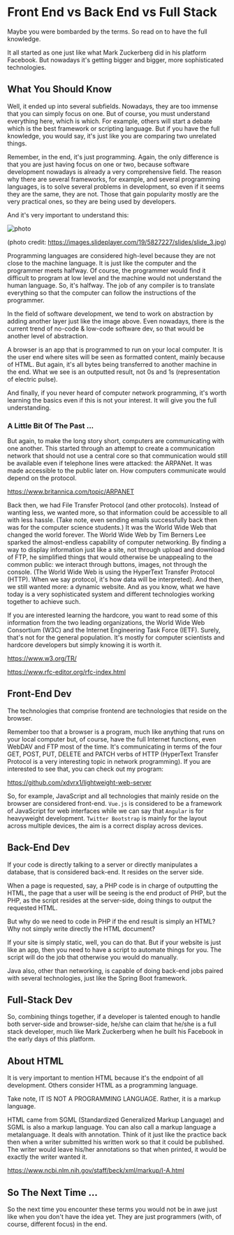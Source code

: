 # Front End vs Back End vs Full Stack
Maybe you were bombarded by the terms.
So read on to have the full knowledge.

It all started as one just like 
what Mark Zuckerberg did in his platform Facebook.
But nowadays it's getting
bigger and bigger, more sophisticated technologies.

## What You Should Know
Well, it ended up into several subfields.
Nowadays, they are too immense that
you can simply focus on one. But of course, you must
understand everything here, which is which.
For example, others will start a debate
which is the best framework or scripting
language. But if you have the full knowledge, 
you would say, it's just like you are comparing two
unrelated things.

Remember, in the end, it's just programming. 
Again, the only difference is 
that you are just having
focus on one or two, because software development
nowadays is already a very comprehensive field.
The reason why there are several frameworks,
for example, and several programming
languages, is to solve several problems
in development, so even if it seems they
are the same, they are not. Those that
gain popularity mostly are the very
practical ones, so they are being used
by developers.

And it's very important to understand this:

![photo](https://images.slideplayer.com/19/5827227/slides/slide_3.jpg)

(photo credit:
<https://images.slideplayer.com/19/5827227/slides/slide_3.jpg>)

Programming languages are considered
high-level because they are not close
to the machine language. It is just like
the computer and the programmer meets
halfway. Of course, the programmer
would find it difficult to program
at low level and the machine
would not understand the human language.
So, it's halfway. The job of
any compiler is to translate everything
so that the computer can follow 
the instructions of the programmer.

In the field of software development,
we tend to work on abstraction by 
adding another layer just like the 
image above. Even nowadays, there is
the current trend of no-code & low-code
software dev, so that would
be another level of abstraction. 

A browser is an app
that is programmed to run on your local
computer. It is the user end
where sites will be seen as formatted
content, mainly because of HTML.
But again, it's all bytes being
transferred to another machine in the 
end. What we see is an outputted
result, not 0s and 1s (representation
of electric pulse).

And finally, if you never heard
of computer network programming,
it's worth learning the basics
even if this is not your interest.
It will give you the full understanding.

### A Little Bit Of The Past ...
But again, to make the long story
short, computers are communicating
with one another. This started
through an attempt to create a 
communication network that
should not use
a central core so that communication
would still be available even if
telephone lines were attacked:
the ARPANet. It was
made accessible to the public later on.
How computers 
communicate would depend on the protocol.

<https://www.britannica.com/topic/ARPANET>

Back then, we had File Transfer Protocol
(and other protocols).
Instead of wanting less, we wanted more,
so that information could be accessible
to all with less hassle. (Take note,
even sending emails successfully
back then was for the computer
science students.) It was the
World Wide Web that changed the world
forever. The World Wide Web by Tim
Berners Lee sparked the almost-endless
capability of computer networking.
By finding a way to display information
just like a site, not through
upload and download of FTP, he simplified
things that would otherwise be unappealing
to the common public: we interact through
buttons, images, not through the console.
(The World Wide Web is using the HyperText
Transfer Protocol (HTTP). When we say
protocol, it's how data will be interpreted).
And then, we still wanted more: a dynamic
website. And as you know, what we have
today is a very sophisticated system
and different technologies working together
to achieve such.

If you are interested learning the hardcore,
you want to read some of this information
from the two leading organizations,
the World Wide Web Consortium (W3C) and the
Internet Engineering Task Force (IETF).
Surely, that's not for the general population.
It's mostly for computer scientists and
hardcore developers but simply knowing it
is worth it.

<https://www.w3.org/TR/>

<https://www.rfc-editor.org/rfc-index.html>

## Front-End Dev
The technologies that comprise frontend are
technologies that reside on the browser.

Remember too that a browser is a program,
much like anything that runs on your local
computer but, of course, have the full
Internet functions, even WebDAV and FTP
most of the time. It's communicating
in terms of the four GET, POST, PUT, DELETE
and PATCH verbs of HTTP
(HyperText Transfer Protocol is a very
interesting topic in network programming).
If you are interested to see
that, you can check out my program:

<https://github.com/xdvrx1/lightweight-web-server>

So, for example, JavaScript and all technologies that
mainly reside on the browser
are considered front-end.
`Vue.js` is considered to be a framework
of JavaScript for web interfaces 
while we can say that `Angular` is for
heavyweight development. 
`Twitter Bootstrap` is mainly for the layout
across multiple devices, the aim is
a correct display across devices. 

## Back-End Dev
If your code is directly talking to a server
or directly manipulates a database, that is 
considered back-end. It resides on the server
side.

When a page is requested, say, a PHP code
is in charge of outputting the HTML,
the page that a user will be seeing is the 
end product of PHP, but the PHP, as the 
script resides at the server-side,
doing things to output the requested HTML.

But why do we need to code in PHP if
the end result is simply an HTML? 
Why not simply write directly the HTML
document?

If your site is simply static, well, you can
do that. But if your website is just like
an app, then you need to have a script
to automate things for you. The script
will do the job that otherwise you would
do manually.

Java also, other than networking,
is capable of doing back-end jobs
paired with several technologies, 
just like the Spring Boot framework.

## Full-Stack Dev
So, combining things together, if a 
developer is talented enough to handle
both server-side and browser-side, he/she 
can claim that he/she is a full stack developer,
much like Mark Zuckerberg when he built
his Facebook in the early days of this platform.

## About HTML
It is very important to mention HTML
because it's the endpoint of all development.
Others consider HTML as a programming language.

Take note, IT IS NOT A PROGRAMMING LANGUAGE.
Rather, it is a markup language. 

HTML came from SGML (Standardized Generalized
Markup Language) and SGML is also
a markup language. You can also call a markup
language a metalanguage. 
It deals with annotation.
Think of it just like the practice
back then when a writer submitted his
written work so that it could be published.
The writer would leave his/her annotations so that
when printed, it would be
exactly the writer wanted it.  

<https://www.ncbi.nlm.nih.gov/staff/beck/xml/markup/I-A.html>

## So The Next Time ...
So the next time you encounter these terms
you would not be in awe just like
when you don't have the idea yet. They
are just programmers (with, of course,
different focus) in the end.
